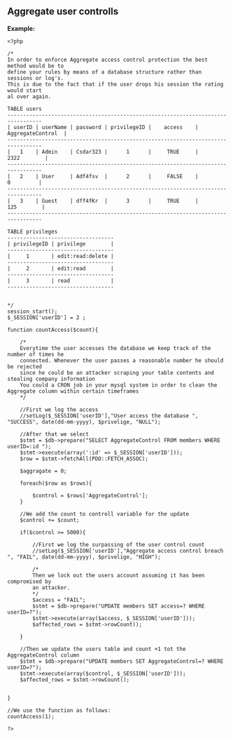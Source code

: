
Aggregate user controlls
-------

**Example:**

   	<?php

	/*
	In order to enforce Aggregate access control protection the best method would be to 
	define your rules by means of a database structure rather than sessions or log's.
	This is due to the fact that if the user drops his session the rating would start
	al over again. 
	
	TABLE users
	---------------------------------------------------------------------------------   
	| userID | userName | password | privilegeID |    access    | AggregateControl	|
	---------------------------------------------------------------------------------  
	|   1    | Admin    | Csdar323 |      1      |     TRUE     |		2322		|
	---------------------------------------------------------------------------------   
	|   2    | User     | Adf4fsv  |      2      |     FALSE    |		  0			|
	---------------------------------------------------------------------------------  
	|   3    | Guest    | dff4fKr  |      3      |     TRUE     |	     125		|	
	---------------------------------------------------------------------------------

	TABLE privileges
	----------------------------------   
	| privilegeID | privilege        | 
	----------------------------------
	|     1       | edit:read:delete |
	----------------------------------
	|     2       | edit:read        |
	----------------------------------
	|     3       | read             |
	----------------------------------
	

	*/
	session_start();
	$_SESSION['userID'] = 2 ;
	
	function countAccess($count){
		
		/*
		Everytime the user accesses the database we keep track of the number of times he
		connected. Whenever the user passes a reasonable number he should be rejected 
		since he could be an attacker scraping your table contents and stealing company information
		You could a CRON job in your mysql system in order to clean the Aggregate column within certain timeframes
		*/
		
		//First we log the access
		//setLog($_SESSION['userID'],"User access the database ", "SUCCESS", date(dd-mm-yyyy), $privelige, "NULL");
		
		//After that we select 
		$stmt = $db->prepare("SELECT AggregateControl FROM members WHERE userID=:id ");
		$stmt->execute(array(':id' => $_SESSION['userID']));
		$row = $stmt->fetchAll(PDO::FETCH_ASSOC);
		
		$aggragate = 0;
		
		foreach($row as $rows){
		
			$control = $rows['AggregateControl'];
		}
		
		//We add the count to controll variable for the update
		$control += $count;
		
		if($control >= 5000){
	
			//First we log the surpassing of the user control count
			//setLog($_SESSION['userID'],"Aggregate access control breach ", "FAIL", date(dd-mm-yyyy), $privelige, "HIGH");
	
			/*
			Then we lock out the users account assuming it has been compromised by
			an attacker.
			*/
			$access = "FAIL";
			$stmt = $db->prepare("UPDATE members SET access=? WHERE userID=?");
			$stmt->execute(array($access, $_SESSION['userID']));
			$affected_rows = $stmt->rowCount();
						
		}			
		
		//Then we update the users table and count +1 tot the AggregateControl column
		$stmt = $db->prepare("UPDATE members SET AggregateControl=? WHERE userID=?");
		$stmt->execute(array($control, $_SESSION['userID']));
		$affected_rows = $stmt->rowCount();
		
		
	}
	
	//We use the function as follows:
	countAccess(1);

	?>

